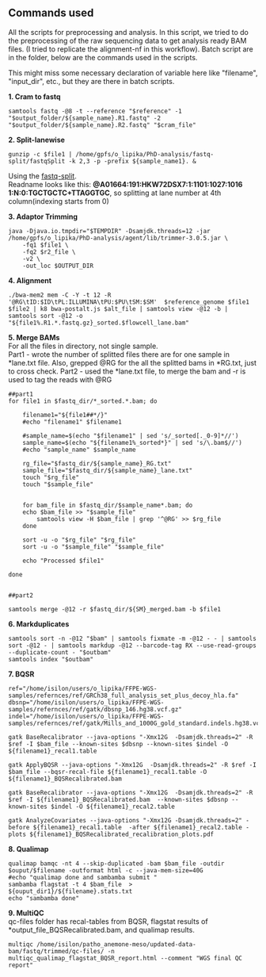## Commands used

All the scripts for preprocessing and analysis.
In this script, we tried to do the preprocessing of the raw sequencing data to get analysis ready BAM files. (I tried to replicate the alignment-nf in this workflow). Batch script are in the folder, below are the commands used in the scripts. 

This might miss some necessary declaration of variable here like "filename", "input_dir", etc., but they are there in batch scripts.

**1. Cram to fastq**
```
samtools fastq -@8 -t --reference "$reference" -1 "$output_folder/${sample_name}.R1.fastq" -2 "$output_folder/${sample_name}.R2.fastq" "$cram_file"
```

**2. Split-lanewise**
```
gunzip -c $file1 | /home/gpfs/o_lipika/PhD-analysis/fastq-split/fastqSplit -k 2,3 -p -prefix ${sample_name1}. &
```
Using the [fastq-split](https://github.com/stevekm/fastq-split). <br>
Readname looks like this: **@A01664:191:HKW72DSX7:1:1101:1027:1016 1:N:0:TGCTGCTC+TTAGGTGC**, so splitting at lane number at 4th column(indexing starts from 0)



**3. Adaptor Trimming**
```
java -Djava.io.tmpdir="$TEMPDIR" -Dsamjdk.threads=12 -jar /home/gpfs/o_lipika/PhD-analysis/agent/lib/trimmer-3.0.5.jar \
    -fq1 $file1 \
    -fq2 $r2_file \
    -v2 \
    -out_loc $OUTPUT_DIR
``` 

**4. Alignment**
```
./bwa-mem2 mem -C -Y -t 12 -R '@RG\tID:$ID\tPL:ILLUMINA\tPU:$PU\tSM:$SM'  $reference_genome $file1 $file2 | k8 bwa-postalt.js $alt_file | samtools view -@12 -b | samtools sort -@12 -o "${file1%.R1.*.fastq.gz}_sorted.$flowcell_lane.bam"
```

**5. Merge BAMs** <br>
For all the files in directory, not single sample. <br>
Part1 - wrote the number of splitted files there are for one sample in *lane.txt file. Also, grepped @RG for the all the splitted bams in *RG.txt, just to cross check. <brr>
Part2 - used the *lane.txt file, to merge the bam and -r is used to tag the reads with @RG
```
##part1
for file1 in $fastq_dir/*_sorted.*.bam; do
    
    filename1="${file1##*/}"
    #echo "filename1" $filename1

    #sample_name=$(echo "$filename1" | sed 's/_sorted[._0-9]*//')
    sample_name=$(echo "${filename1%_sorted*}" | sed 's/\.bam$//')
    #echo "sample_name" $sample_name

    rg_file="$fastq_dir/${sample_name}_RG.txt"
    sample_file="$fastq_dir/${sample_name}_lane.txt"
    touch "$rg_file"
    touch "$sample_file"


    for bam_file in $fastq_dir/$sample_name*.bam; do
	echo $bam_file >> "$sample_file"
        samtools view -H $bam_file | grep '^@RG' >> $rg_file
    done

    sort -u -o "$rg_file" "$rg_file"
    sort -u -o "$sample_file" "$sample_file"

    echo "Processed $file1"

done


##part2

samtools merge -@12 -r $fastq_dir/${SM}_merged.bam -b $file1
```

**6. Markduplicates**
```
samtools sort -n -@12 "$bam" | samtools fixmate -m -@12 - - | samtools sort -@12 - | samtools markdup -@12 --barcode-tag RX --use-read-groups --duplicate-count - "$outbam"
samtools index "$outbam" 
```

**7. BQSR**
```
ref="/home/isilon/users/o_lipika/FFPE-WGS-samples/refernces/ref/GRCh38_full_analysis_set_plus_decoy_hla.fa"
dbsnp="/home/isilon/users/o_lipika/FFPE-WGS-samples/refernces/ref/gatk/dbsnp_146.hg38.vcf.gz"
indel="/home/isilon/users/o_lipika/FFPE-WGS-samples/refernces/ref/gatk/Mills_and_1000G_gold_standard.indels.hg38.vcf.gz"

gatk BaseRecalibrator --java-options "-Xmx12G  -Dsamjdk.threads=2" -R $ref -I $bam_file --known-sites $dbsnp --known-sites $indel -O ${filename1}_recal1.table

gatk ApplyBQSR --java-options "-Xmx12G  -Dsamjdk.threads=2" -R $ref -I $bam_file --bqsr-recal-file ${filename1}_recal1.table -O ${filename1}_BQSRecalibrated.bam

gatk BaseRecalibrator --java-options "-Xmx12G  -Dsamjdk.threads=2" -R $ref -I ${filename1}_BQSRecalibrated.bam  --known-sites $dbsnp --known-sites $indel -O ${filename1}_recal2.table

gatk AnalyzeCovariates --java-options "-Xmx12G -Dsamjdk.threads=2" -before ${filename1}_recal1.table  -after ${filename1}_recal2.table -plots ${filename1}_BQSRecalibrated_recalibration_plots.pdf 
```

**8. Qualimap**
```
qualimap bamqc -nt 4 --skip-duplicated -bam $bam_file -outdir $ouput/$filename -outformat html -c --java-mem-size=40G 
#echo "qualimap done and sambamba submit "
sambamba flagstat -t 4 $bam_file  > ${ouput_dir1}/${filename}.stats.txt 
echo "sambamba done"
```

**9. MultiQC** <br>
qc-files folder has recal-tables from BQSR, flagstat results of *output_file_BQSRecalibrated.bam, and qualimap results.
```
multiqc /home/isilon/patho_anemone-meso/updated-data-bam/fastq/trimmed/qc-files/ -n multiqc_qualimap_flagstat_BQSR_report.html --comment "WGS final QC report"
```











